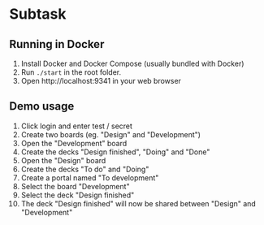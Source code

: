# Subtask

## Running in Docker
1. Install Docker and Docker Compose (usually bundled with Docker)
2. Run `./start` in the root folder.
3. Open http://localhost:9341 in your web browser

## Demo usage
1. Click login and enter test / secret
2. Create two boards (eg. "Design" and "Development")
3. Open the "Development" board
4. Create the decks "Design finished", "Doing" and "Done"
5. Open the "Design" board
6. Create the decks "To do" and "Doing"
7. Create a portal named "To development"
  1. Select the board "Development"
  2. Select the deck "Design finished"
8. The deck "Design finished" will now be shared between "Design" and "Development"
